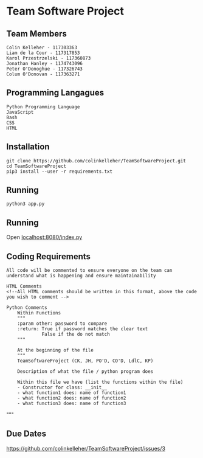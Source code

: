 # Team Software Project


## Team Members
    Colin Kelleher - 117303363
    Liam de la Cour - 117317853
    Karol Przestrzelski - 117360873
    Jonathan Hanley - 1174743096
    Peter O'Donoghue - 117326743
    Colum O'Donovan - 117363271
    
## Programming Langagues
    Python Programming Language
    JavaScript
    Bash
    CSS
    HTML
    
## Installation
    git clone https://github.com/colinkelleher/TeamSoftwareProject.git
    cd TeamSoftwareProject
    pip3 install --user -r requirements.txt
    
## Running
    python3 app.py


## Running
    
Open [localhost:8080/index.py](localhost:8080/index.py)

## Coding Requirements
    All code will be commented to ensure everyone on the team can understand what is happening and ensure maintainability
    
    HTML Comments
    <!--All HTML comments should be written in this format, above the code you wish to comment -->
    
    Python Comments
        Within Functions
        """
        :param other: password to compare
        :return: True if password matches the clear text
                 False if the do not match
        """
        
        At the beginning of the file
        """
        TeamSoftwareProject (CK, JH, PO'D, CO'D, LdlC, KP)
        
        Description of what the file / python program does
        
        Within this file we have (list the functions within the file)
        - Constructor for class: __init__
        - what function1 does: name of function1
        - what function2 does: name of function2
        - what function3 does: name of function3
"""
    
 
 
## Due Dates
https://github.com/colinkelleher/TeamSoftwareProject/issues/3

